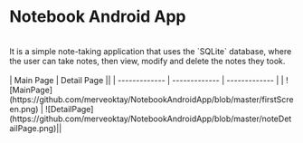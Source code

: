 # Notebook Android App
<br/>
It is a simple note-taking application that uses the `SQLite` database, where the user can take notes, then view, modify and delete the notes they took.
<br/>
<br/>
| Main Page | Detail Page ||
| ------------- | ------------- | ------------- |
| ![MainPage](https://github.com/merveoktay/NotebookAndroidApp/blob/master/firstScreen.png) | ![DetailPage](https://github.com/merveoktay/NotebookAndroidApp/blob/master/noteDetailPage.png)||
